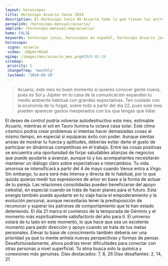 ```yaml
---
layout: horoscopos
title: Horoscopo Acuario Junio 2024
description: El Horóscopo Junio de Acuario todo lo que tienen los astros preparados para este mes, amor, trabajo, familia. Todo sobre astrologia, tarot, predicciones. Horoscopo gratis en español, predicciones y astrología.
permalink: /horoscopo-mensual/acuario/
amplink: /horoscopo-mensual/amp/acuario/
home: FALSE
keywords: horóscopo junio, horoscopos en español, horóscopo Acuario junio , horóscopo esperanza gracia, horoscop, horóscopos gratis, horoscopo Acuario, Tarot, Astrologia, Zodíaco, Acuario, horoscopo gratis, horoscopo del mes 
horoscopo:
 signo: acuario
 video: -DQpmrrAIeU
ogimg: /images/mes/acuario_mes.png#2024-05-26
sitemap:
 priority: 1
 changefreq: 'monthly'
 lastmod: '2024-05-26'
---
```



 > Acuario, este mes es buen momento si quieres conocer gente nueva, pues es Sol y Júpiter en tu casa de la comunicación expanden tu medio ambiente habitual con grandes expectativas. Ten cuidado con la economía de tu hogar, sobre todo a partir del día 22, pues este mes pueden aparecer gastos inesperados con los que tengas que lidiar.



El deseo de control podría volverse autodestructivo este mes, estimable Acuario, mientras el sol en Tauro ilumina tu octava casa solar.
Este clima cósmico podría crear problemas si intentas hacer demasiadas cosas al mismo tiempo, en especial si equiparas éxito con poder. Aunque sientas ansias de mostrar tu fuerza y aptitudes, deberías evitar darte el gusto de participar en dinámicas competitivas en el trabajo. Entre las cosas positivas se encuentra una oportunidad de forjar saludables alianzas de negocios que puede ayudarte a avanzar, aunque tú y tus acompañantes necesitarán mantener un diálogo claro sobre expectativas e intercambios.
Tu vida amorosa se intensificará a partir del 4 de mayo cuando Venus entra a Virgo. Sin embargo, tu aura será más intensa y directa de lo habitual, por lo que quizás quieras medir tus expresiones de amor en base a la forma de actuar de tu pareja. Las relaciones consolidadas pueden beneficiarse del apoyo celestial, en especial cuando se trata de hacer planes para el futuro. Esta energía también puede ayudarte en tu viaje hacia el empoderamiento y la evolución personal, aunque necesitarás tener la predisposición de reconocer y superar los patrones de comportamiento que te han estado deteniendo.
El día 21 marca el comienzo de la temporada de Géminis y el momento más espiritualmente satisfactorio del año para ti. El universo estará de tu lado en este momento, lo que hace que sea un excelente momento para pedir dirección y apoyo cuando se trata de tus metas personales. Elevar tu base de conocimiento también debería ser una prioridad ya que tu mente anhela nuevas perspectivas y formas de pensar. Desafortunadamente, ahora podrías tener dificultades para conectar con otras personas a nivel superficial. Tu alma busca solo la química y conexiones más genuinas.
Días destacados: 7, 8, 26
Días desafiantes: 2, 14, 21